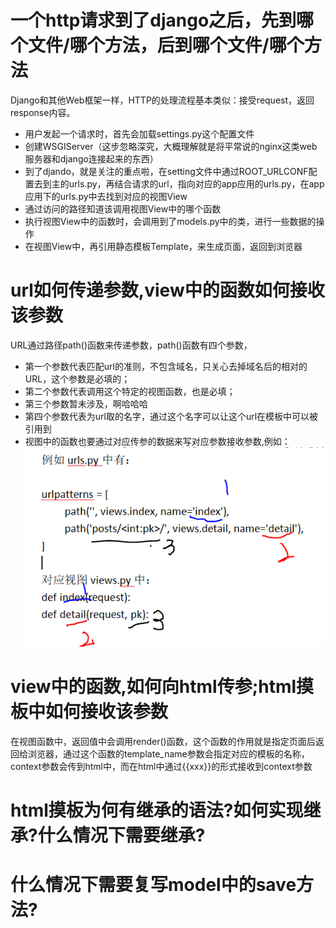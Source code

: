# 一个http请求到了django之后，先到哪个文件/哪个方法，后到哪个文件/哪个方法
Django和其他Web框架一样，HTTP的处理流程基本类似：接受request，返回response内容。
- 用户发起一个请求时，首先会加载settings.py这个配置文件
- 创建WSGIServer（这步忽略深究，大概理解就是将平常说的nginx这类web服务器和django连接起来的东西）
- 到了djando，就是关注的重点啦，在setting文件中通过ROOT_URLCONF配置去到主的urls.py，再结合请求的url，指向对应的app应用的urls.py，在app应用下的urls.py中去找到对应的视图View
- 通过访问的路径知道该调用视图View中的哪个函数
- 执行视图View中的函数时，会调用到了models.py中的类，进行一些数据的操作
- 在视图View中，再引用静态模板Template，来生成页面，返回到浏览器

# url如何传递参数,view中的函数如何接收该参数
URL通过路径path()函数来传递参数，path()函数有四个参数，
- 第一个参数代表匹配url的准则，不包含域名，只关心去掉域名后的相对的URL，这个参数是必填的；
- 第二个参数代表调用这个特定的视图函数，也是必填；
- 第三个参数暂未涉及，啊哈哈哈
- 第四个参数代表为url取的名字，通过这个名字可以让这个url在模板中可以被引用到
- 视图中的函数也要通过对应传参的数据来写对应参数接收参数,例如：
![](https://github.com/Dora1025/Dora1025.github.io/blob/master/My_image/3.1.PNG)

# view中的函数,如何向html传参;html摸板中如何接收该参数
在视图函数中，返回值中会调用render()函数，这个函数的作用就是指定页面后返回给浏览器，通过这个函数的template_name参数会指定对应的模板的名称，context参数会传到html中，而在html中通过{{xxx}}的形式接收到context参数


# html摸板为何有继承的语法?如何实现继承?什么情况下需要继承?

# 什么情况下需要复写model中的save方法?
